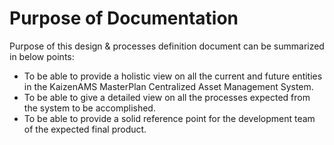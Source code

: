 # Purpose of Documentation

Purpose of this design & processes definition document can be summarized in below points:
* To be able to provide a holistic view on all the current and future entities in the KaizenAMS MasterPlan Centralized Asset Management System.
* To be able to give a detailed view on all the processes expected from the system to be accomplished. 
* To be able to provide a solid reference point for the development team of the expected final product.
